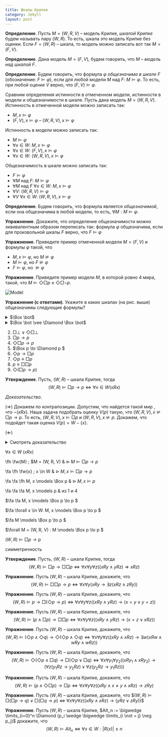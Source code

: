 ```yaml
---
title: Шкалы Крипке
category: Jekyll
layout: post
---
```

  
**Определение**. Пусть $M = (W, R, V)$ – модель Крипке, *шкалой Крипке* будем называть  пару $(W, R)$.
То есть, шкала это модель Крипке без оценки. Если $F = (W, R)$ – шкала, то модель можно записать вот так $M = (F, V)$.

**Определение**. Дана модель $M = (F, V)$, будем говорить, что $M$ – *модель над шкалой* $F$.

**Определение**. Будем говорить, что формула $\varphi$ *общезначима в шкале* $F$ (обозначение: $F \models \varphi$), если для любой модели $M$ над $F$: $M \models \varphi$. То есть, при любой оценке $V$ верно, что $(F, V) \models \varphi$.  

Сравним определения истинности в отмеченном модели, истинности в модели и общезначимости в шкале. Пусть дана модель $M = (W, R, V)$. Истинность в отмеченной модели можно записать так:  
- $M, x \models \varphi$
- $(F, V), x \models \varphi$
– $(W, R, V), x \models \varphi$
	
Истинность в модели можно записать так:
- $M \models \varphi$
- $\forall x \in W$: $M, x \models \varphi$
- $\forall x \in W$: $(F, V), x \models \varphi$
- $\forall x \in W$: $(W, R, V), x \models \varphi$

Общезначимость в шкале можно записать так:
- $F \models \varphi$
- $\forall M$ над $F$: $M \models \varphi$
- $\forall M$ над $F$ $\forall x \in W$: $M, x \models \varphi$
- $\forall V$: $(W, R, V) \models \varphi$
- $\forall V$ $\forall x \in W$: $(W, R, V), x \models \varphi$ 	

**Определение**. Будем говорить, что формула является *общезначимой*, если она общезначима в любой модели, то есть, $\forall M: M \models \varphi$. 

**Упражнение**. Докажите, что определение общезначимости можно эквивалентным образом переписать так: формула $\varphi$ общезначима, если для произвольной шкалы $F$ верно, что $F \models \varphi$ 	

**Упражнение**. Приведите пример отмеченной модели $M = (F, V)$ и формулы $\varphi$ такой, что
- $M, x \models \varphi$, но  $M \not \models \varphi$
- $M \models \varphi$, но $F \not \models \varphi$
- $F \models \varphi$, но $\not \models \varphi$

**Упражнение**. Приведите пример модели $M$, в которой ровно 4 мира, такой, что $M \models \Diamond \Box p \wedge  \Diamond \Box \neg p$.

![Model](/logic-course/docs/assets/images/frames.png)

**Упражнение (с ответами)**. Укажите в каких шкалах (на рис. выше) общезначимы следующие формулы?

<details><summary>  $\Box \bot$  </summary> $$F_1$$ Формула говорит, что мир тупиковый. </details>

<details><summary>  $\Box \bot \vee \Diamond \Box \bot$  </summary> $$F_1, F_3, F_5 $$ Формула говорит, что мир тупиковый или в шаге от тупикового. </details>


2. $\Box \bot \vee \Diamond \Box \bot$
3. $\Box p \to p$
4. $\Diamond \Box p \to p$
5. $\Box p \to \Diamond p $
6. $\Diamond p \to \Box p$
7. $\Diamond p \equiv \Box p$	
8. $p \equiv \Box \Box p$
9. $\Diamond (\Box p \to p)$

**Утверждение**. Пусть, $(W,R)$ – шкала Крипке, тогда
$$(W,R) \models \Box p \to p \iff \forall x \in W (xRx)$$		

*Доказательство*. 

($\Rightarrow$) Докажем по контрапозиции. Допустим, что найдется такой мир , что $\neg (xRx)$. Наша задача подобрать оценку $V(p)$ такую, что   $(W,R,V), x \not \models \Box p \to p$. То есть, $(W,R,V), x  \models \Box p$  и $(W,R,V), x  \not \models  p$. Докажем, что подойдет такая оценка $V(p)= W - \{x\}$.

($\Leftarrow$) 

<details><summary>  Смотреть доказательство  </summary> 

![Model](/logic-course/docs/assets/images/frames.png)
	
</details>


$\forall x \in W \; (xRx)$ 

\fh \fw{M} \; $M = (W, R, V) & $\rhd \; M \models \Box p \to p$ 

\fa \fh \fw{x} \; x \in W & $\rhd \; M, x \models \Box p \to p$ 

\fa \fa \fh M, x \models \Box p & $\rhd \; M, x \models p$ 

\fa \fa \fa  M, x \models p & из 1 и 4 

$\fa \fa M, x \models \Box p \to p $

$\fa \forall x \in W: M, x \models \Box p \to p $

$\fa M \models \Box p \to p $

$\forall M  = (W, R, V) : M \models \Box p \to p $

$(W, R) \models \Box p \to p$



симметричность

**Утверждение**. Пусть, $(W,R)$ – шкала Крипке, тогда
$$(W,R) \models \Box p \to \Box \Box p \iff \forall x \forall y \forall z ((xRy \wedge yRz) \Rightarrow xRz)$$		

[//]: <> (сериальность евклидовость направленность)

**Упражнение**.  Пусть $(W,R)$ – шкала Крипке, докажите, что 
$$(W, R) \models \Box \Box p \to p \Leftrightarrow \forall x \forall y ( xRy \to \exists z (xRz  \wedge zRy))$$

**Упражнение**. Пусть $(W,R)$ – шкала Крипке, докажите, что 
$$(W, R) \models p \to \Box(\Diamond p \to p) \Leftrightarrow \forall x \forall y \forall z ((xRy \wedge yRz) \to (x=y \vee y=z))$$

**Упражнение**. Пусть $(W,R)$ – шкала Крипке, докажите, что 
$$(W, R) \models (p \wedge \Box p) \to \Box \Box p \Leftrightarrow \forall x \forall y \forall z ((xRy \wedge yRz) \to (x=z \vee xRz))$$

**Упражнение**. Пусть $(W,R)$ – шкала Крипке, докажите, что 
$$(W, R) \models (\Diamond p \wedge \Diamond q) \to \Diamond (\Diamond p \wedge \Diamond q) \Leftrightarrow \forall x \forall y \forall z( (xRy \wedge xRz) \to \exists w (xRw \wedge wRy \wedge wRz))$$

**Упражнение**. Пусть $(W,R)$ – шкала Крипке, докажите, что 
$$(W, R) \models \Diamond (\Diamond p \wedge \Box q) \to \Box (\Diamond p \vee \Box q) \Leftrightarrow \forall x \forall y_1 \forall y_2 ( (xRy_1 \wedge xRy_2) \to ( \forall z( y_1Rz \to y_2Rz) \vee \forall z( y_2Rz \to y_1Rz) ))$$

**Упражнение**. Пусть $(W,R)$ – шкала Крипке, докажите, что 
$$(W, R) \models (p \wedge \Diamond \Box p) \to \Box p \Leftrightarrow  \forall x \forall y \forall z( (xRy \wedge x \not =y \wedge xRz) \to zRy)$$

**Упражнение**. Пусть $(W,R)$ – шкала Крипке, докажите, что 
$$(W, R) \models \Box (\Box p \to q) \vee \Box  (\Box q \to p)$ ⇔ $\forall x \forall y \forall z ( (xRy \wedge xRz) \to (yRz \vee zRy))$$

**Упражнение**. Пусть $(W,R)$ – шкала Крипке, $Alt_n := \bigwedge \limits_{i=0}^n  \Diamond (p_i \wedge \bigwedge \limits_{i \not = j} \neg p_j)$ докажите, что 
$$(W, R) \models Alt_n \Leftrightarrow  \forall x \in W: |R(x)| \leq n$$ 
